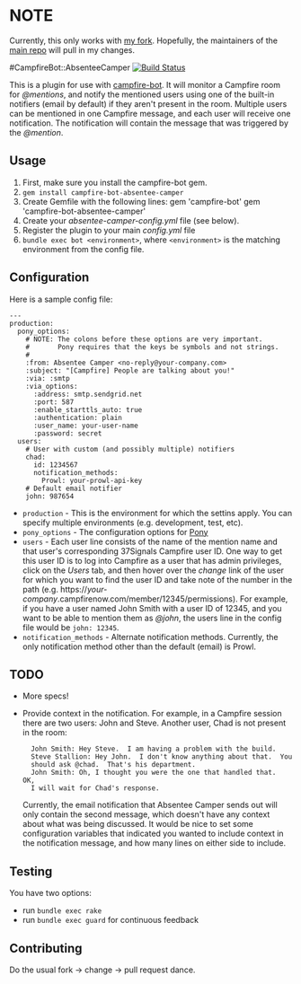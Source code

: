 # NOTE

Currently, this only works with [my fork](https://github.com/hoverlover/campfire-bot).  Hopefully,
the maintainers of the [main repo](https://github.com/joshwand/campfire-bot) will pull in my changes.

#CampfireBot::AbsenteeCamper [![Build Status](https://secure.travis-ci.org/hoverlover/campfire-bot-absentee-camper.png)](http://travis-ci.org/hoverlover/campfire-bot-absentee-camper)

This is a plugin for use with [campfire-bot](https://github.com/joshwand/campfire-bot).
It will monitor a Campfire room for _@mentions_, and notify the
mentioned users using one of the built-in notifiers (email by default)
if they aren't present in the room.  Multiple users
can be mentioned in one Campfire message, and each user will receive one
notification.  The notification will contain the message that was
triggered by the _@mention_.

## Usage

1. First, make sure you install the campfire-bot gem.
2. `gem install campfire-bot-absentee-camper`
3. Create Gemfile with the following lines:
    gem 'campfire-bot'
    gem 'campfire-bot-absentee-camper'
4. Create your _absentee-camper-config.yml_ file (see below).
5. Register the plugin to your main _config.yml_ file
6. `bundle exec bot <environment>`, where `<environment>` is the
   matching environment from the config file.

## Configuration

Here is a sample config file:

    ---
    production:
      pony_options:
        # NOTE: The colons before these options are very important.
        #       Pony requires that the keys be symbols and not strings.
        #
        :from: Absentee Camper <no-reply@your-company.com>
        :subject: "[Campfire] People are talking about you!"
        :via: :smtp
        :via_options:
          :address: smtp.sendgrid.net
          :port: 587
          :enable_starttls_auto: true
          :authentication: plain
          :user_name: your-user-name
          :password: secret
      users:
        # User with custom (and possibly multiple) notifiers
        chad:
          id: 1234567
          notification_methods:
            Prowl: your-prowl-api-key
        # Default email notifier
        john: 987654

* `production` - This is the environment for which the settins apply.
  You can specify multiple environments (e.g. development, test, etc).
* `pony_options` - The configuration options for [Pony](https://github.com/adamwiggins/pony)
* `users` - Each user line consists of the name of the mention name and
  that user's corresponding 37Signals Campfire user ID.  One way to get
  this user ID is to log into Campfire as a user that has admin privileges,
  click on the _Users_ tab, and then hover over the _change_ link of the
  user for which you want to find the user ID and take note of the number
  in the path (e.g. https://_your-company_.campfirenow.com/member/12345/permissions).
  For example, if you have a user named John Smith with a
  user ID of 12345, and you want to be able to mention them as _@john_,
  the users line in the config file would be `john: 12345`.
* `notification_methods` - Alternate notification methods.  Currently,
  the only notification method other than the default (email) is Prowl.

## TODO

* More specs!
* Provide context in the notification.  For example, in a Campfire
  session there are two users: John and Steve.  Another user, Chad
  is not present in the room:

        John Smith: Hey Steve.  I am having a problem with the build.
        Steve Stallion: Hey John.  I don't know anything about that.  You
        should ask @chad.  That's his department.
        John Smith: Oh, I thought you were the one that handled that.  OK,
        I will wait for Chad's response.

  Currently, the email notification that Absentee Camper sends out will
  only contain the second message, which doesn't have any context about
  what was being discussed.  It would be nice to set some configuration
  variables that indicated you wanted to include context in the
  notification message, and how many lines on either side to include.

## Testing

You have two options:

* run `bundle exec rake`
* run `bundle exec guard` for continuous feedback

## Contributing

Do the usual fork -> change -> pull request dance.
